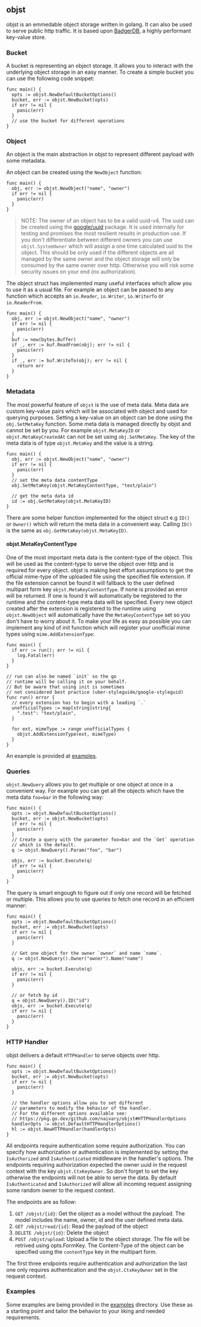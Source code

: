 ## objst

objst is an emmedable object storage written in golang. It can also be used to serve public
http traffic. It is based upon [BadgerDB](https://github.com/dgraph-io/badger), a highly performant key-value store.

### Bucket

A bucket is representing an object storage. It allows you to interact with the underlying
object storage in an easy manner. To create a simple bucket you can use the following code snippet:

```golang
func main() {
  opts := objst.NewDefaultBucketOptions()
  bucket, err := objst.NewBucket(opts)
  if err != nil {
    panic(err)
  }
  // use the bucket for different operations
}
```

### Object

An object is the main abstraction in objst to represent different payload with some metadata.

An object can be created using the `NewObject` function:

```golang
func main() {
  obj, err := objst.NewObject("name", "owner")
  if err != nil {
    panic(err)
  }
}
```

> NOTE: The owner of an object has to be a valid uuid-v4. The uuid can be created using the
> [google/uuid](https://github.com/google/uuid) package. It is used internally for testing
> and promises the most resilient results in production use. If you don't differentiate between
> different owners you can use `objst.SystemOwner` which will assign a one time calculated
> uuid to the object. This should be only used if the different objects are all managed by the same
> owner and the object storage will only be consumed by the same owner over http. Otherwise you will
> risk some security issues on your end (no authorization).

The object struct has implemented many useful interfaces which allow you to use it as a
usual file. For example an object can be passed to any function which accepts an `io.Reader`,
`io.Writer`, `io.WriterTo` or `io.ReaderFrom`.

```golang
func main() {
  obj, err := objst.NewObject("name", "owner")
  if err != nil {
    panic(err)
  }
  buf := new(bytes.Buffer)
  if _, err := buf.ReadFrom(obj); err != nil {
    panic(err)
  }
  if _, err := buf.WriteTo(obj); err != nil {
    return err
  }
}
```

### Metadata

The most powerful feature of `objst` is the use of meta data. Meta data are custom key-value
pairs which will be associated with object and used for querying purposes. Setting a key-value
on an object can be done using the `obj.SetMetaKey` function. Some meta data is managed directly
by objst and cannot be set by you. For example `objst.MetaKeyID` or `objst.MetaKeyCreatedAt`
can not be set using `obj.SetMetaKey`. The key of the meta data is of type `objst.MetaKey` and the value
is a string.

```golang
func main() {
  obj, err := objst.NewObject("name", "owner")
  if err != nil {
    panic(err)
  }
  // set the meta data contentType
  obj.SetMetaKey(objst.MetaKeyContentType, "text/plain")

  // get the meta data id
  id := obj.GetMetaKey(objst.MetaKeyID)
}
```

There are some helper function implemented for the object struct e.g `ID()` or `Owner()` which will return the
meta data in a convenient way. Calling `ID()` is the same as `obj.GetMetaKey(objst.MetaKeyID)`.

#### objst.MetaKeyContentType

One of the most important meta data is the content-type of the object. This will be used as the content-type to
serve the object over http and is required for every object. objst is making best effort assumptions to get the official
mime-type of the uploaded file using the specified file extension. If the file extension cannot be found it will fallback
to the user defined multipart form key `objst.MetaKeyContentType`. If none is provided an error will be returned. If one is
found it will automatically be registered to the runtime and the content-type meta data will be specified. Every new object
created after the extension is registered to the runtime using `objst.NewObject` will automatically have the `MetaKeyContentType`
set so you don't have to worry about it. To make your life as easy as possible you can implement any kind of init function which will
register your unofficial mime types using `mime.AddExtensionType`:

```golang
func main() {
  if err := run(); err != nil {
    log.Fatal(err)
  }
}

// run can also be named `init` so the go
// runtime will be calling it on your behalf.
// But be aware that using init is sometimes
// not considered best practice (uber-styleguide/google-styleguid)
func run() error {
  // every extension has to begin with a leading `.`
  unofficialTypes := map[string]string{
    ".test": "text/plain",
  }

  for ext, mimeType := range unofficialTypes {
    objst.AddExtensionType(ext, mimeType)
  }
}
```

An example is provided at [examples](./examples/mime/).

### Queries

`objst.NewQuery` allows you to get multiple or one object at once in a convenient way. For example
you can get all the objects which have the meta data `foo=bar` in the following way:

```golang
func main() {
  opts := objst.NewDefaultBucketOptions()
  bucket, err := objst.NewBucket(opts)
  if err != nil {
    panic(err)
  }
  // Create a query with the parameter foo=bar and the `Get` operation
  // which is the default.
  q := objst.NewQuery().Param("foo", "bar")

  objs, err := bucket.Execute(q)
  if err != nil {
    panic(err)
  }
}
```

The query is smart engough to figure out if only one record will be fetched or multiple. This allows you
to use queries to fetch one record in an efficient manner:

```golang
func main() {
  opts := objst.NewDefaultBucketOptions()
  bucket, err := objst.NewBucket(opts)
  if err != nil {
    panic(err)
  }

  // Get one object for the owner `owner` and name `name`.
  q := objst.NewQuery().Owner("owner").Name("name")

  objs, err := bucket.Execute(q)
  if err != nil {
    panic(err)
  }

  // or fetch by id
  q = objst.NewQuery().ID("id")
  objs, err := bucket.Execute(q)
  if err != nil {
    panic(err)
  }
}
```

### HTTP Handler

objst delivers a default `HTTPHandler` to serve objects over http.

```golang
func main() {
  opts := objst.NewDefaultBucketOptions()
  bucket, err := objst.NewBucket(opts)
  if err != nil {
    panic(err)
  }

  // the handler options allow you to set different
  // parameters to modify the behavior of the handler.
  // For the different options available see:
  // https://pkg.go.dev/github.com/naivary/objst#HTTPHandlerOptions
  handlerOpts := objst.DefaultHTTPHandlerOptions()
  hl := objst.NewHTTPHandler(handlerOpts)
}
```

All endpoints require authentication some require authorization. You can specify
how authorization or authentication is implemented by setting the `IsAuthorized`
and `IsAuthenticated` middleware in the handler's options. The endpoints requiring
authorization expected the owner uuid in the request context with the key
`objst.CtxKeyOwner`. So don't forget to set the key otherwise the endpoints
will not be able to serve the data. By default `IsAuthenticated` and `IsAuthorized` will
allow all incoming request assigning some random owner to the request context.

The endpoints are as follow:

1. `GET /objst/{id}`: Get the object as a model without the payload. The model includes the name, owner, id and the user defined meta data.
2. `GET /objst/read/{id}`: Read the payload of the object
3. `DELETE /objst/{id}`: Delete the object
4. `POST /objst/upload`: Upload a file to the object storage. The file will be retrived using opts.FormKey. The Content-Type of
   the object can be specified using the `contentType` key in the multipart form.

The first three endpoints require authentication and authorization the last one only requires authentication and the `objst.CtxKeyOwner` set in the request context.

### Examples

Some examples are being provided in the [examples](./examples) directory. Use these as a starting point
and tailor the behavior to your liking and needed requirements.
